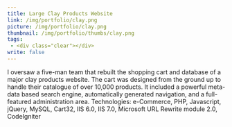 ```yaml
---
title: Large Clay Products Website
link: /img/portfolio/clay.png
picture: /img/portfolio/clay.png
thumbnail: /img/portfolio/thumbs/clay.png
tags:
 - <div class="clear"></div>
write: false
---
```


I oversaw a five-man team that rebuilt the shopping cart and database of a major clay products website.
The cart was designed from the ground up to handle their catalogue of over 10,000 products. It included a powerful meta-data based search engine, automatically generated navigation, and a full-featured administration area.
Technologies: e-Commerce, PHP, Javascript, jQuery, MySQL, Cart32, IIS 6.0, IIS 7.0, Microsoft URL Rewrite module 2.0, CodeIgniter